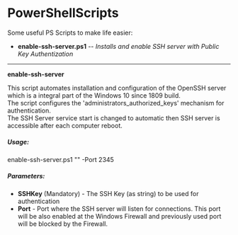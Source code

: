 # PowerShellScripts

Some useful PS Scripts to make life easier:

* **enable-ssh-server.ps1** -- _Installs and enable SSH server with Public Key Authentization_
-------------------------------------------------
**enable-ssh-server**

This script automates installation and configuration of the OpenSSH server which is a integral part of the Windows 10 since 1809 build.\
The script configures the 'administrators_authorized_keys' mechanism for authentication.\
The SSH Server service start is changed to automatic then SSH server is accessible after each computer reboot.

##### Usage:

enable-ssh-server.ps1 "<place key string here>" -Port 2345

##### Parameters:

* **SSHKey** (Mandatory) - The SSH Key (as string) to be used for authentication
* **Port** - Port where the SSH server will listen for connections. This port will be also enabled at the Windows Firewall and previously used port will be blocked by the Firewall.

